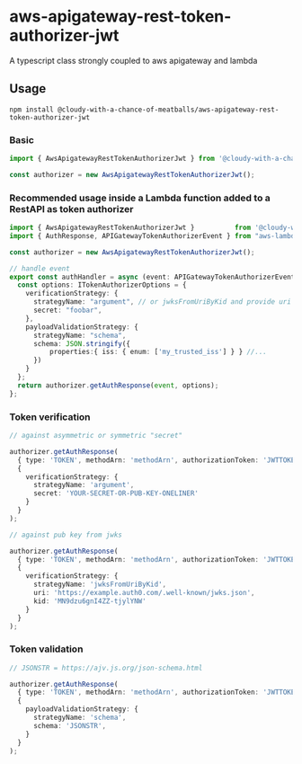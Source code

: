 # aws-apigateway-rest-token-authorizer-jwt

A typescript class strongly coupled to aws apigateway and lambda


## Usage

```shell
npm install @cloudy-with-a-chance-of-meatballs/aws-apigateway-rest-token-authorizer-jwt
```

### Basic
```typescript
import { AwsApigatewayRestTokenAuthorizerJwt } from '@cloudy-with-a-chance-of-meatballs/aws-apigateway-rest-token-authorizer-jwt';

const authorizer = new AwsApigatewayRestTokenAuthorizerJwt();
```

### Recommended usage inside a Lambda function added to a RestAPI as token authorizer

```typescript
import { AwsApigatewayRestTokenAuthorizerJwt }          from '@cloudy-with-a-chance-of-meatballs/aws-apigateway-rest-token-authorizer-jwt';
import { AuthResponse, APIGatewayTokenAuthorizerEvent } from "aws-lambda";

const authorizer = new AwsApigatewayRestTokenAuthorizerJwt();

// handle event
export const authHandler = async (event: APIGatewayTokenAuthorizerEvent): Promise<AuthResponse> => {
  const options: ITokenAuthorizerOptions = {
    verificationStrategy: {
      strategyName: "argument", // or jwksFromUriByKid and provide uri and kid
      secret: "foobar",
    },
    payloadValidationStrategy: {
      strategyName: "schema",
      schema: JSON.stringify({
          properties:{ iss: { enum: ['my_trusted_iss'] } } //...
      })
    }
  };
  return authorizer.getAuthResponse(event, options);
};
```

### Token verification

```typescript
// against asymmetric or symmetric "secret"

authorizer.getAuthResponse(
  { type: 'TOKEN', methodArn: 'methodArn', authorizationToken: 'JWTTOKENSTR' },
  {
    verificationStrategy: {
      strategyName: 'argument',
      secret: 'YOUR-SECRET-OR-PUB-KEY-ONELINER'
    }
  }
);

// against pub key from jwks

authorizer.getAuthResponse(
  { type: 'TOKEN', methodArn: 'methodArn', authorizationToken: 'JWTTOKENSTR' },
  {
    verificationStrategy: {
      strategyName: 'jwksFromUriByKid',
      uri: 'https://example.auth0.com/.well-known/jwks.json',
      kid: 'MN9dzu6gnI4ZZ-tjylYNW'
    }
  }
);
```

### Token validation

```typescript
// JSONSTR = https://ajv.js.org/json-schema.html

authorizer.getAuthResponse(
  { type: 'TOKEN', methodArn: 'methodArn', authorizationToken: 'JWTTOKENSTR' },
  {
    payloadValidationStrategy: {
      strategyName: 'schema',
      schema: 'JSONSTR',
    }
  }
);

```
